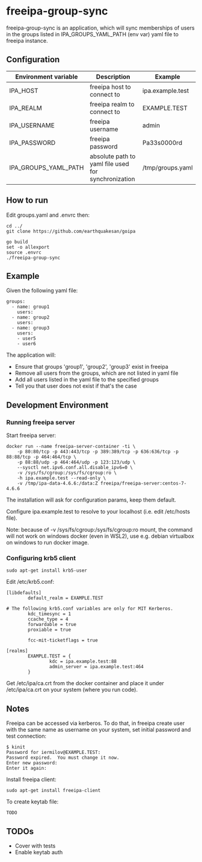 # freeipa-group-sync

freeipa-group-sync is an application, which will sync memberships of users in the groups listed in IPA_GROUPS_YAML_PATH (env var) yaml file to freeipa instance.

## Configuration

| Environment variable   | Description  | Example   |
|---|---|---|
| IPA_HOST  | freeipa host to connect to  | ipa.example.test |
| IPA_REALM | freeipa realm to connect to  | EXAMPLE.TEST |
| IPA_USERNAME | freeipa username | admin |
| IPA_PASSWORD | freeipa password | Pa33s0000rd |
| IPA_GROUPS_YAML_PATH | absolute path to yaml file used for synchronization | /tmp/groups.yaml |

## How to run

Edit groups.yaml and .envrc then:

```
cd ../
git clone https://github.com/earthquakesan/goipa

go build
set -o allexport
source .envrc
./freeipa-group-sync
```

## Example

Given the following yaml file:

```
groups: 
  - name: group1
    users:
  - name: group2
    users:
  - name: group3
    users:
    - user5
    - user6
```

The application will:
- Ensure that groups 'group1', 'group2', 'group3' exist in freeipa
- Remove all users from the groups, which are not listed in yaml file
- Add all users listed in the yaml file to the specified groups
- Tell you that user does not exist if that's the case

## Development Environment

### Running freeipa server

Start freeipa server:

```
docker run --name freeipa-server-container -ti \
    -p 80:80/tcp -p 443:443/tcp -p 389:389/tcp -p 636:636/tcp -p 88:88/tcp -p 464:464/tcp \
    -p 88:88/udp -p 464:464/udp -p 123:123/udp \
    --sysctl net.ipv6.conf.all.disable_ipv6=0 \
    -v /sys/fs/cgroup:/sys/fs/cgroup:ro \
    -h ipa.example.test --read-only \
    -v /tmp/ipa-data-4.6.6:/data:Z freeipa/freeipa-server:centos-7-4.6.6
```

The installation will ask for configuration params, keep them default.

Configure ipa.example.test to resolve to your localhost (i.e. edit /etc/hosts file).

Note: because of -v /sys/fs/cgroup:/sys/fs/cgroup:ro mount, the command will not work on windows docker (even in WSL2), use e.g. debian virtualbox on windows to run docker image.

### Configuring krb5 client

```
sudo apt-get install krb5-user
```

Edit /etc/krb5.conf:

```
[libdefaults]
        default_realm = EXAMPLE.TEST

# The following krb5.conf variables are only for MIT Kerberos.
        kdc_timesync = 1
        ccache_type = 4
        forwardable = true
        proxiable = true

        fcc-mit-ticketflags = true

[realms]
        EXAMPLE.TEST = {
                kdc = ipa.example.test:88
                admin_server = ipa.example.test:464
        }
```

Get /etc/ipa/ca.crt from the docker container and place it under /etc/ipa/ca.crt on your system (where you run code).


## Notes

Freeipa can be accessed via kerberos. To do that, in freeipa create user with the same name as username on your system, set initial password and test connection:

```
$ kinit
Password for iermilov@EXAMPLE.TEST:
Password expired.  You must change it now.
Enter new password:
Enter it again:
```

Install freeipa client:

```
sudo apt-get install freeipa-client
```

To create keytab file:

```
TODO
```

## TODOs

* Cover with tests
* Enable keytab auth
